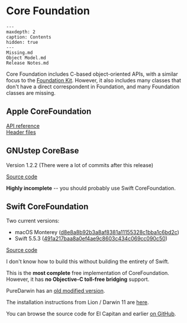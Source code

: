 # Core Foundation

```{toctree}
---
maxdepth: 2
caption: Contents
hidden: true
---
Missing.md
Object Model.md
Release Notes.md
```

Core Foundation includes C-based object-oriented APIs, with a similar focus to the [Foundation Kit](../Foundation/index.md). However, it also includes many classes that don't have a direct correspondent in Foundation, and many Foundation classes are missing. 

## Apple CoreFoundation

[API reference](https://developer.apple.com/documentation/foundation?language=objc)  
[Header files](https://github.com/phracker/MacOSX-SDKs/tree/master/MacOSX11.3.sdk/System/Library/Frameworks/CoreFoundation.framework/Versions/A/Headers)

## GNUstep CoreBase
Version 1.2.2 (There were a lot of commits after this release)

[Source code](https://github.com/gnustep/libs-corebase)

**Highly incomplete** -- you should probably use Swift CoreFoundation.

## Swift CoreFoundation
Two current versions:
* macOS Monterey ([d8e8a8b92b3a8af8381a11155328c1bba1c6bd2c](https://github.com/apple/swift-corelibs-foundation/commit/d8e8a8b92b3a8af8381a11155328c1bba1c6bd2c))
* Swift 5.5.3 ([491a217baa8a0ef4ae9c8603c434c069cc090c50](https://github.com/apple/swift-corelibs-foundation/commit/491a217baa8a0ef4ae9c8603c434c069cc090c50))


[Source code](https://github.com/apple/swift-corelibs-foundation/tree/main/CoreFoundation)

I don't know how to build this without building the entirety of Swift.

This is the **most complete** free implementation of CoreFoundation. However, it has **no Objective-C toll-free bridging** support.

PureDarwin has an [old modified version](https://github.com/PureDarwin/CoreFoundation).

The installation instructions from Lion / Darwin 11 are [here](https://raw.githubusercontent.com/apple-oss-distributions/CF/main/README_CFLITE).

You can browse the source code for El Capitan and earlier [on GitHub](https://github.com/apple-oss-distributions/CF/tags).